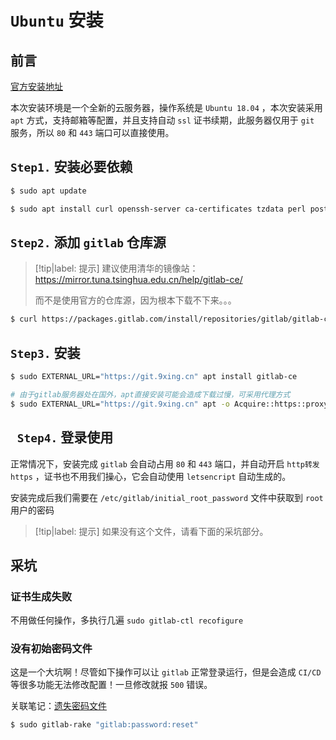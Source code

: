 # `Ubuntu` 安装 

## 前言

[官方安装地址](https://about.gitlab.com/install/#ubuntu)

本次安装环境是一个全新的云服务器，操作系统是 `Ubuntu 18.04` ，本次安装采用 `apt` 方式，支持邮箱等配置，并且支持自动 `ssl` 证书续期，此服务器仅用于 `git` 服务，所以 `80` 和 `443` 端口可以直接使用。

## `Step1.` 安装必要依赖

```bash
$ sudo apt update

$ sudo apt install curl openssh-server ca-certificates tzdata perl postfix
```

## `Step2.` 添加 `gitlab` 仓库源

> [!tip|label: 提示]
> 建议使用清华的镜像站：https://mirror.tuna.tsinghua.edu.cn/help/gitlab-ce/
>
> 而不是使用官方的仓库源，因为根本下载不下来。。。

```bash
$ curl https://packages.gitlab.com/install/repositories/gitlab/gitlab-ce/script.deb.sh | sudo bash
```

## `Step3.` 安装

```bash
$ sudo EXTERNAL_URL="https://git.9xing.cn" apt install gitlab-ce

# 由于gitlab服务器处在国外，apt直接安装可能会造成下载过慢，可采用代理方式
$ sudo EXTERNAL_URL="https://git.9xing.cn" apt -o Acquire::https::proxy="http://127.0.0.1:1088/" -o Acquire::http::proxy="http://127.0.0.1:1088/" install gitlab-ce
```

## ` Step4.` 登录使用

正常情况下，安装完成 `gitlab` 会自动占用 `80` 和 `443` 端口，并自动开启 `http转发https` ，证书也不用我们操心，它会自动使用 `letsencript` 自动生成的。

安装完成后我们需要在 `/etc/gitlab/initial_root_password` 文件中获取到 `root` 用户的密码

> [!tip|label: 提示]
> 如果没有这个文件，请看下面的采坑部分。

## 采坑

### 证书生成失败

不用做任何操作，多执行几遍 `sudo gitlab-ctl recofigure`

### 没有初始密码文件

这是一个大坑啊！尽管如下操作可以让 `gitlab` 正常登录运行，但是会造成 `CI/CD` 等很多功能无法修改配置！一旦修改就报 `500` 错误。

关联笔记：[遗失密码文件](../填坑手册/遗失密码文件/README.md)

```bash
$ sudo gitlab-rake "gitlab:password:reset"
```
